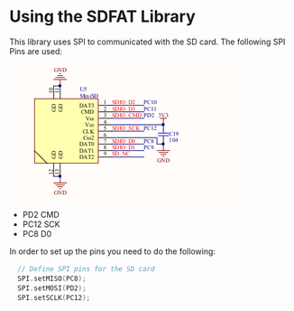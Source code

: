 # Using the SDFAT Library

This library uses SPI to communicated with the SD card.
The following SPI Pins are used:

![board](SD-TF.png)

- PD2 CMD
- PC12 SCK
- PC8 D0

In order to set up the pins you need to do the following:

```C++
  // Define SPI pins for the SD card
  SPI.setMISO(PC8);
  SPI.setMOSI(PD2);
  SPI.setSCLK(PC12);
```